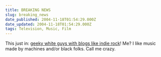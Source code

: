 ```yaml
---
title: BREAKING NEWS
slug: breaking_news
date_published: 2004-11-18T01:54:29.000Z
date_updated: 2004-11-18T01:54:29.000Z
tags: Television, Music, Film
---
```


This just in: [geeky white guys with blogs like indie rock](http://informationleafblower.typepad.com/blog/2004/11/the_top_40_band.html)! Me? I like music made by machines and/or black folks. Call me crazy.
